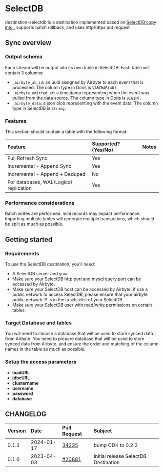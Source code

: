 # SelectDB

destination-selectdb is a destination implemented based on [SelectDB copy into ](https://cn.selectdb.com/docs/%E4%BD%BF%E7%94%A8%E6%8C%87%E5%8D%97/%E6%95%B0%E6%8D%AE%E5%AF%BC%E5%85%A5#copy-into), supports batch rollback, and uses http/https put request

## Sync overview

### Output schema

Each stream will be output into its own table in SelectDB. Each table will contain 3 columns:

- `_airbyte_ab_id`: an uuid assigned by Airbyte to each event that is processed. The column type in Doris is `VARCHAR(40)`.
- `_airbyte_emitted_at`: a timestamp representing when the event was pulled from the data source. The column type in Doris is `BIGINT`.
- `_airbyte_data`: a json blob representing with the event data. The column type in SelectDB is `String`.

### Features

This section should contain a table with the following format:

| Feature                                | Supported?(Yes/No) | Notes |
| :------------------------------------- | :----------------- | :---- |
| Full Refresh Sync                      | Yes                |       |
| Incremental - Append Sync              | Yes                |       |
| Incremental - Append + Deduped         | No                 |       |
| For databases, WAL/Logical replication | Yes                |       |

### Performance considerations

Batch writes are performed. mini records may impact performance.
Importing multiple tables will generate multiple transactions, which should be split as much as possible.

## Getting started

### Requirements

To use the SelectDB destination, you'll need:

- A SelectDB server and your
- Make sure your SelectDB http port and mysql query port can be accessed by Airbyte.
- Make sure your SelectDB host can be accessed by Airbyte. if use a public network to access SelectDB, please ensure that your airbyte public network IP is in the ip whitelist of your SelectDB.
- Make sure your SelectDB user with read/write permissions on certain tables.

### Target Database and tables

You will need to choose a database that will be used to store synced data from Airbyte.
You need to prepare database that will be used to store synced data from Airbyte, and ensure the order and matching of the column names in the table as much as possible.

### Setup the access parameters

- **loadURL**
- **jdbcURL**
- **clustername**
- **username**
- **password**
- **database**

## CHANGELOG

| Version | Date       | Pull Request                                               | Subject                              |
| :------ | :--------- | :--------------------------------------------------------- | :----------------------------------- |
| 0.1.1    | 2024-01-17 | [34235](https://github.com/airbytehq/airbyte/pull/34235) | bump CDK to 0.2.3 |
| 0.1.0   | 2023-04-03 | [\#20881](https://github.com/airbytehq/airbyte/pull/20881) | Initial release SelectDB Destination |
